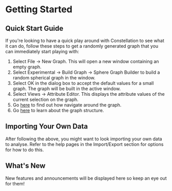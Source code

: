 # Getting Started

## Quick Start Guide

If you're looking to have a quick play around with Constellation to see
what it can do, follow these steps to get a randomly generated graph
that you can immediately start playing with:

1.  Select File -&gt; New Graph. This will open a new window containing
    an empty graph.
2.  Select Experimental -&gt; Build Graph -&gt; Sphere Graph Builder to
    build a random spherical graph in the window.
3.  Select OK in the dialog box to accept the default values for a small
    graph. The graph will be built in the active window.
4.  Select Views -&gt; Attribute Editor. This displays the attribute
    values of the current selection on the graph.
5.  Go
    [here](/au/gov/asd/tac/constellation/functionality/docs/the-graph-window.html)
    to find out how navigate around the graph.
6.  Go [here](/au/gov/asd/tac/constellation/graph/docs/graph-model.html)
    to learn about the graph structure.

## Importing Your Own Data

After following the above, you might want to look importing your own
data to analyse. Refer to the help pages in the Import/Export section
for options for how to do this.

## What's New

New features and announcements will be displayed here so keep an eye out
for them!
